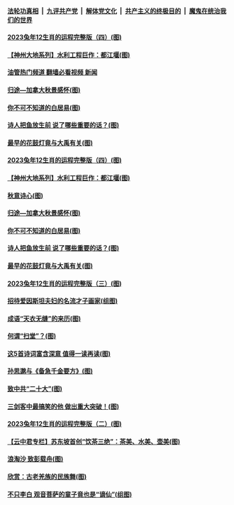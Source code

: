 ####  [法轮功真相](../../../../basic/blob/master/README.md?t=10211901) &nbsp;|&nbsp; [九评共产党](../../../../9ping.md/blob/master/README.md?t=10211901) &nbsp;|&nbsp; [解体党文化](../../../../jtdwh.md/blob/master/README.md?t=10211901)  &nbsp;|&nbsp; [共产主义的终极目的](../../../../gczydzjmd.md/blob/master/README.md?t=10211901) &nbsp;|&nbsp; [魔鬼在统治我们的世界](../../../../mgztzwmdsj.md/blob/master/README.md?t=10211901) 

#### [2023兔年12生肖的运程完整版（四）(图)](../pages/p7/1017984.md?t=10211901) 

#### [【神州大地系列】水利工程巨作：都江堰(图)](../pages/p7/1018642.md?t=10211901) 

#### [油管热门频道 翻墙必看视频 新闻](http://209.250.226.216:81/youtube.html?10211901)

#### [归途—加拿大秋景感怀(图)](../pages/p7/1019624.md?t=10211901) 

#### [你不可不知道的白居易(图)](../pages/p7/1019397.md?t=10211901) 

#### [诗人把鱼放生前 说了哪些重要的话？(图)](../pages/p7/1018787.md?t=10211901) 

#### [最早的花鼓灯竟与大禹有关(图)](../pages/p7/1019269.md?t=10211901) 

#### [2023兔年12生肖的运程完整版（四）(图)](../pages/p7/1017984.md?t=10211901) 

#### [【神州大地系列】水利工程巨作：都江堰(图)](../pages/p7/1018642.md?t=10211901) 

#### [秋意诗心(图)](../pages/p7/1019182.md?t=10211901) 

#### [归途—加拿大秋景感怀(图)](../pages/p7/1019624.md?t=10211901) 

#### [你不可不知道的白居易(图)](../pages/p7/1019397.md?t=10211901) 

#### [诗人把鱼放生前 说了哪些重要的话？(图)](../pages/p7/1018787.md?t=10211901) 

#### [最早的花鼓灯竟与大禹有关(图)](../pages/p7/1019269.md?t=10211901) 

#### [2023兔年12生肖的运程完整版（三）(图)](../pages/p7/1017981.md?t=10211901) 

#### [招待爱因斯坦夫妇的名流才子画家(组图)](../pages/p7/1012029.md?t=10211901) 

#### [成语“天衣无缝”的来历(图)](../pages/p7/1019283.md?t=10211901) 

#### [何谓“扫堂”？(图)](../pages/p7/1018978.md?t=10211901) 

#### [这5首诗词富含深意 值得一读再读(图)](../pages/p7/1019415.md?t=10211901) 

#### [孙思邈与《备急千金要方》(图)](../pages/p7/1018699.md?t=10211901) 

#### [致中共“二十大”(图)](../pages/p7/1019375.md?t=10211901) 

#### [三剑客中最搞笑的他 做出重大突破！(图)](../pages/p7/1019357.md?t=10211901) 

#### [2023兔年12生肖的运程完整版（二）(图)](../pages/p7/1017978.md?t=10211901) 

#### [【云中君专栏】苏东坡首创“饮茶三绝”：茶美、水美、壶美(图)](../pages/p7/1016822.md?t=10211901) 

#### [浪淘沙 致彭载舟(图)](../pages/p7/1019220.md?t=10211901) 

#### [欣赏：古老羌族的民族舞(图)](../pages/p7/1018780.md?t=10211901) 

#### [不只李白 观音菩萨的童子竟也是“谪仙”(组图)](../pages/p7/1018824.md?t=10211901) 

<img src='http://gfw-breaker.win/goodnews/indexes/p7.md' width='0px' height='0px'/>
